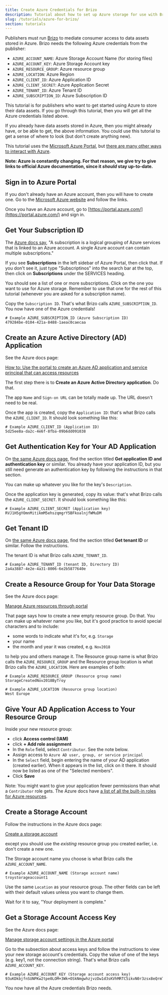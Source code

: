 ```yaml
---
title: Create Azure Credentials for Brizo
description: Tutorial about how to set up Azure storage for use with Brizo
slug: /tutorials/azure-for-brizo/
section: tutorials
---
```


Publishers must run [Brizo](https://github.com/oceanprotocol/brizo) to mediate consumer access to data assets stored in Azure. Brizo needs the following Azure credentials from the publisher:

- `AZURE_ACCOUNT_NAME`: Azure Storage Account Name (for storing files)
- `AZURE_ACCOUNT_KEY`: Azure Storage Account key
- `AZURE_RESOURCE_GROUP`: Azure resource group
- `AZURE_LOCATION`: Azure Region
- `AZURE_CLIENT_ID`: Azure Application ID
- `AZURE_CLIENT_SECRET`: Azure Application Secret
- `AZURE_TENANT_ID`: Azure Tenant ID
- `AZURE_SUBSCRIPTION_ID`: Azure Subscription ID

This tutorial is for publishers who want to get started using Azure to store their data assets. If you go through this tutorial, then you will get all the Azure credentials listed above.

If you already have data assets stored in Azure, then you might already have, or be able to get, the above information. You could use this tutorial to get a sense of where to look (but don't create anything new).

This tutorial uses the [Microsoft Azure Portal](https://azure.microsoft.com/en-us/features/azure-portal/), but [there are many other ways to interact with Azure](https://docs.microsoft.com/en-us/azure/#pivot=sdkstools).

**Note: Azure is constantly changing. For that reason, we give try to give links to official Azure documentation, since it _should_ stay up-to-date.**

## Sign in to Azure Portal

If you don't already have an Azure account, then you will have to create one. Go to the [Microsoft Azure website](https://azure.microsoft.com) and follow the links.

Once you have an Azure account, go to [https://portal.azure.com/](https://portal.azure.com/) and sign in.

## Get Your Subscription ID

The [Azure docs say](https://docs.microsoft.com/en-us/azure/guides/developer/azure-developer-guide), "A subscription is a logical grouping of Azure services that is linked to an Azure account. A single Azure account can contain multiple subscriptions."

If you see **Subscriptions** in the left sidebar of Azure Portal, then click that. If you don't see it, just type "Subscriptinos" into the search bar at the top, then click on **Subscriptions** under the SERVICES heading.

You should see a list of one or more subscriptions. Click on the one you want to use for Azure storage. Remember to use that one for the rest of this tutorial (whenever you are asked for a subscription name).

Copy the `Subscription ID`. That's what Brizo calls `AZURE_SUBSCRIPTION_ID`. You now have one of the Azure credentials!

```text
# Example AZURE_SUBSCRIPTION_ID (Azure Subscription ID)
479284be-0104-421a-8488-1aeac0caecaa
```

## Create an Azure Active Directory (AD) Application

See the Azure docs page:

[How to: Use the portal to create an Azure AD application and service principal that can access resources](https://docs.microsoft.com/en-us/azure/active-directory/develop/howto-create-service-principal-portal)

The first step there is to **Create an Azure Active Directory application**. Do that.

The app `Name` and `Sign-on URL` can be totally made up. The URL doesn't need to be real.

Once the app is created, copy the `Application ID`: that's what Brizo calls the `AZURE_CLIENT_ID`. It should look something like this:

```text
# Example AZURE_CLIENT_ID (Application ID)
5d25ee8a-da2c-4e6f-8fba-09b6dd091038
```

## Get Authentication Key for Your AD Application

On [the same Azure docs page](https://docs.microsoft.com/en-us/azure/active-directory/develop/howto-create-service-principal-portal), find the section titled **Get application ID and authentication key** or similar. You already have your application ID, but you still need generate an authentication key by following the instructions in that section.

You can make up whatever you like for the key's `Description`.

Once the application key is generated, copy its value: that's what Brizo calls the `AZURE_CLIENT_SECRET`. It should look something like this:

```text
# Example AZURE_CLIENT_SECRET (Application key)
RVJ1H5gYOmnMitikmM5ehszqmgrY5BFkoalnjfWMuDM
```

## Get Tenant ID

On [the same Azure docs page](https://docs.microsoft.com/en-us/azure/active-directory/develop/howto-create-service-principal-portal), find the section titled **Get tenant ID** or similar. Follow the instructions.

The tenant ID is what Brizo calls `AZURE_TENANT_ID`.

```text
# Example AZURE_TENANT_ID (tenant ID, Directory ID)
2a4a3887-4e2e-4a31-8006-6e2b5877640e
```

## Create a Resource Group for Your Data Storage

See the Azure docs page:

[Manage Azure resources through portal](https://docs.microsoft.com/en-us/azure/azure-resource-manager/resource-group-portal)

That page says how to create a new empty resource group. Do that.
You can make up whatever name you like, but it's good practice to avoid special characters and to include:

- some words to indicate what it's for, e.g. `Storage`
- your name
- the month and year it was created, e.g. `Nov2018`

to help you and others manage it. The Resource group name is what Brizo calls the `AZURE_RESOURCE_GROUP` and the Resource group location is what Brizo calls the `AZURE_LOCATION`. Here are examples of both:

```text
# Example AZURE_RESOURCE_GROUP (Resource group name)
StorageCreatedNov2018ByTroy
```

```text
# Example AZURE_LOCATION (Resource group location)
West Europe
```

## Give Your AD Application Access to Your Resource Group

Inside your new resource group:

- click **Access control (IAM)**
- click **+ Add role assignment**
- In the `Role` field, select `Contributor`. See the note below.
- Assign access to `Azure AD user, group, or service principal`
- In the `Select` field, begin entering the name of your AD application (created earlier). When it appears in the list, click on it there. It should now be listed as one of the "Selected members".
- Click **Save**

Note: You might want to give your application fewer permissions than what a `Contributor` role gets. The Azure docs have [a list of all the built-in roles for Azure resources](https://docs.microsoft.com/en-us/azure/role-based-access-control/built-in-roles).

## Create a Storage Account

Follow the instructions in the Azure docs page:

[Create a storage account](https://docs.microsoft.com/en-us/azure/storage/common/storage-quickstart-create-account?tabs=portal)

except you should use the _existing_ resource group you created earlier, i.e. don't create a new one.

The Storage account name you choose is what Brizo calls the `AZURE_ACCOUNT_NAME`.

```text
# Example AZURE_ACCOUNT_NAME (Storage account name)
troystorageaccount1
```

Use the same `Location` as your resource group.
The other fields can be left with their default values unless you want to change them.

Wait for it to say, "Your deployment is complete."

## Get a Storage Account Access Key

See the Azure docs page:

[Manage storage account settings in the Azure portal](https://docs.microsoft.com/en-us/azure/storage/common/storage-account-manage)

Go to the subsection about access keys and follow the instructions to view your new storage account's credentials.
Copy the value of one of the keys (e.g. key1, not the connection string). That's what Brizo calls `AZURE_ACCOUNT_KEY`.

```text
# Example AZURE_ACCOUNT_KEY (Storage account access key)
93uKDkbjfnSUNPKw2tpe0LOM+3Wk+OSkNmgwhzjvzDw1d3sKVhMRTC5ikvN0r3zsx8eQrmT9Wgjz22iLPu3aGw==
```

You now have all the Azure credentials Brizo needs.
